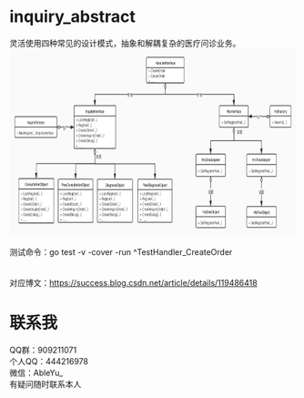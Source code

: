<!--
 * @Descripttion:
 * @Author: AirGo
-->

# inquiry_abstract
灵活使用四种常见的设计模式，抽象和解耦复杂的医疗问诊业务。
<img src="https://github.com/why444216978/inquiry_abstract/blob/master/abstract.jpg" width="1000" height="330" alt="uml"/>



测试命令：go test -v -cover -run ^TestHandler_CreateOrder
<br><br><br>
对应博文：https://success.blog.csdn.net/article/details/119486418

# 联系我
QQ群：909211071
<br>
个人QQ：444216978
<br>
微信：AbleYu_
<br>
有疑问随时联系本人
<br>
